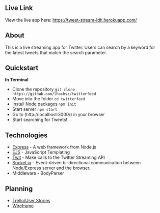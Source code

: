 ## Live Link
View the live app here: https://tweet-stream-ldh.herokuapp.com/

## About
This is a live streaming app for Twitter.  Users can search by a keyword for the latest tweets that match the search parameter.

## Quickstart
**In Terminal**
* Clone the repository
 `git clone https://github.com/lhochsz/twitterfeed`
* Move into the folder
`cd twitterfeed`
* Install Node packages
 `npm init`
* Start server
 `npm start`
* Go to (http://localhost:3000/) in your browser
* Start searching for Tweets!

## Technologies
* [Express](http://expressjs.com/) - A web framework from Node.js
* [EJS](http://www.embeddedjs.com/) - JavaScript Templating
* [Twit](https://github.com/ttezel/twit) - Make calls to the Twitter Streaming API
* [Socket.io](http://socket.io/) - Event-driven bi-directional communication between Node/Express server and the browser.
* Middleware - BodyParser

## Planning
* [Trello/User Stories](https://trello.com/b/eihaYAa6/twitter-app)
* [Wireframe](https://github.com/lhochsz/twitterfeed/blob/master/public/images/wireframe.JPG)
